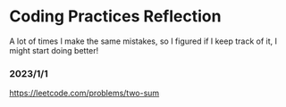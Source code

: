 # Coding Practices Reflection

A lot of times I make the same mistakes, so I figured if I keep track of it, I might start doing better!

### 2023/1/1
https://leetcode.com/problems/two-sum
